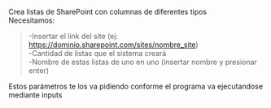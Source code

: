 Crea listas de SharePoint con columnas de diferentes tipos  
Necesitamos:  
>-Insertar el link del site (ej: https://dominio.sharepoint.com/sites/nombre_site)  
>-Cantidad de listas que el sistema creará  
>-Nombre de estas listas de uno en uno (insertar nombre y presionar enter)  
  
Estos parámetros te los va pidiendo conforme el programa va ejecutandose mediante inputs
